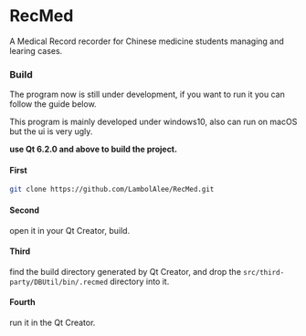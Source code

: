 # RecMed
A Medical Record recorder for Chinese medicine students managing and learing cases.

### Build
The program now is still under development, if you want to run it you can follow the guide below.

This program is mainly developed under windows10, also can run on macOS but the ui is very ugly.

**use Qt 6.2.0 and above to build the project.**
#### First
```sh
git clone https://github.com/LambolAlee/RecMed.git
```

#### Second
open it in your Qt Creator, build.

#### Third
find the build directory generated by Qt Creator, and drop the `src/third-party/DBUtil/bin/.recmed` directory into it.

#### Fourth
run it in the Qt Creator.
